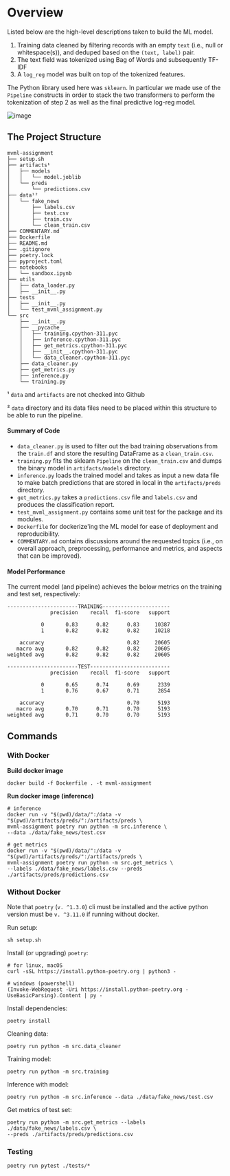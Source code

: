 # Overview
Listed below are the high-level descriptions taken to build the ML model.

1. Training data cleaned by filtering records with an empty `text` (i.e., null or
whitespace(s)), and deduped based on the `(text, label)` pair.
2. The text field was tokenized using Bag of Words and subsequently TF-IDF
3. A `log_reg` model was built on top of the tokenized features.

The Python library used here was `sklearn`. In particular we made use of the
`Pipeline` constructs in order to stack the two transformers to perform the
tokenization of step 2 as well as the final predictive log-reg model.

![image](https://user-images.githubusercontent.com/92402603/222918732-74131524-5c16-4cd4-aa32-333befe4b860.png)

## The Project Structure
```
mvml-assignment
├── setup.sh
├── artifacts¹
│   ├── models
│   │   └── model.joblib
│   └── preds
│       └── predictions.csv
├── data¹²
│   └── fake_news
│       ├── labels.csv
│       ├── test.csv
│       ├── train.csv
│       └── clean_train.csv
├── COMMENTARY.md
├── Dockerfile
├── README.md
├── .gitignore
├── poetry.lock
├── pyproject.toml
├── notebooks
│   └── sandbox.ipynb
├── utils
│   ├── data_loader.py
│   ├── __init__.py
├── tests
│   ├── __init__.py
│   └── test_mvml_assignment.py
└── src
    ├── __init__.py
    ├── __pycache__
    │   ├── training.cpython-311.pyc
    │   ├── inference.cpython-311.pyc
    │   ├── get_metrics.cpython-311.pyc
    │   ├── __init__.cpython-311.pyc
    │   └── data_cleaner.cpython-311.pyc
    ├── data_cleaner.py
    ├── get_metrics.py
    ├── inference.py
    └── training.py
```
¹ `data` and `artifacts` are not checked into Github

² `data` directory and its data files need to be placed within this structure
to be able to run the pipeline.

#### Summary of Code
- `data_cleaner.py` is used to filter out the bad training observations from the
`train.df` and store the resulting DataFrame as a `clean_train.csv`.
- `training.py` fits the sklearn `Pipeline` on the `clean_train.csv` and dumps
the binary model in `artifacts/models` directory.
- `inference.py` loads the trained model and takes as input a new data file
to make batch predictions that are stored in local in the `artifacts/preds`
directory.
- `get_metrics.py` takes a `predictions.csv` file and `labels.csv` and produces
the classification report.
- `test_mvml_assignment.py` contains some unit test for the package and its
modules.
- `Dockerfile` for dockerize'ing the ML model for ease of deployment and
reproducibility.
- `COMMENTARY.md` contains discussions around the requested topics (i.e., on
overall approach, preprocessing, performance and metrics, and aspects that
can be improved).

#### Model Performance
The current model (and pipeline) achieves the below metrics on the
training and test set, respectively:

```
-----------------------TRAINING----------------------
              precision    recall  f1-score   support

           0       0.83      0.82      0.83     10387
           1       0.82      0.82      0.82     10218

    accuracy                           0.82     20605
   macro avg       0.82      0.82      0.82     20605
weighted avg       0.82      0.82      0.82     20605
```

```
-----------------------TEST--------------------------
              precision    recall  f1-score   support

           0       0.65      0.74      0.69      2339
           1       0.76      0.67      0.71      2854

    accuracy                           0.70      5193
   macro avg       0.70      0.71      0.70      5193
weighted avg       0.71      0.70      0.70      5193
```

## Commands
### With Docker

**Build docker image**
```
docker build -f Dockerfile . -t mvml-assignment
```

**Run docker image (inference)**
```
# inference
docker run -v "$(pwd)/data/":/data -v "$(pwd)/artifacts/preds/":/artifacts/preds \
mvml-assignment poetry run python -m src.inference \
--data ./data/fake_news/test.csv

# get metrics
docker run -v "$(pwd)/data/":/data -v "$(pwd)/artifacts/preds/":/artifacts/preds \
mvml-assignment poetry run python -m src.get_metrics \
--labels ./data/fake_news/labels.csv --preds ./artifacts/preds/predictions.csv 
```

### Without Docker

Note that `poetry` (`v. ^1.3.0`) cli must be installed and the active
python version must be `v. ^3.11.0` if running without docker. 

Run setup:
```
sh setup.sh
```

Install (or upgrading) `poetry`:
```
# for linux, macOS
curl -sSL https://install.python-poetry.org | python3 -

# windows (powershell)
(Invoke-WebRequest -Uri https://install.python-poetry.org -UseBasicParsing).Content | py -
```

Install dependencies:
```
poetry install
```

Cleaning data:
```
poetry run python -m src.data_cleaner
```

Training model:
```
poetry run python -m src.training 
```

Inference with model:
```
poetry run python -m src.inference --data ./data/fake_news/test.csv
```

Get metrics of test set:
```
poetry run python -m src.get_metrics --labels ./data/fake_news/labels.csv \
--preds ./artifacts/preds/predictions.csv
```

### Testing
```
poetry run pytest ./tests/*
```
